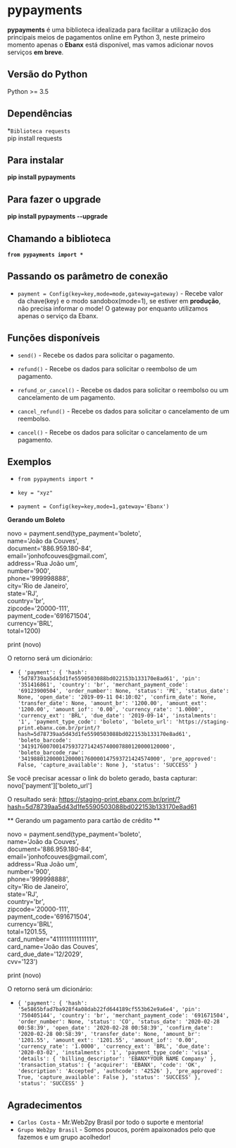 # pypayments

**pypayments** é uma biblioteca idealizada para facilitar a utilização dos principais meios de pagamentos online em Python 3, neste primeiro momento apenas o **Ebanx** está disponível, mas vamos adicionar novos serviços **em breve**.

## Versão do Python

Python >= 3.5

## Dependências

*`Biblioteca requests` <br/>
pip install requests

## Para instalar

**pip install pypayments**

## Para fazer o upgrade

**pip install pypayments --upgrade**

## Chamando a biblioteca

**`from pypayments import *`**

## Passando os parâmetro de conexão

* `payment = Config(key=key,mode=mode,gateway=gateway)` - Recebe valor da chave(key) e o modo sandobox(mode=1), se estiver em **produção**, não precisa informar o mode! O gateway por enquanto utilizamos apenas o serviço da Ebanx.

## Funções disponíveis

* `send()` - Recebe os dados para solicitar o pagamento.

* `refund()` - Recebe os dados para solicitar o reembolso de um pagamento.

* `refund_or_cancel()` - Recebe os dados para solicitar o reembolso ou um cancelamento de um pagamento.

* `cancel_refund()` - Recebe os dados para solicitar o cancelamento de um reembolso.

* `cancel()` - Recebe os dados para solicitar o cancelamento de um pagamento.

## Exemplos

* `from pypayments import *`

* `key = "xyz"`

* `payment = Config(key=key,mode=1,gateway='Ebanx')`

**Gerando um Boleto**

<p>
novo = payment.send(type_payment='boleto',<br />
                    name='João da Couves', <br />
                    document='886.959.180-84',<br />
                    email='jonhofcouves@gmail.com', <br />
                    address='Rua João um', <br />
                    number='900', <br />
                    phone='999998888',<br />
                    city='Rio de Janeiro',<br />
                    state='RJ',<br />
                    country='br',<br />
                    zipcode='20000-111',<br />
                    payment_code='691671504',<br />
                    currency='BRL',<br />
                    total=1200)<br />

print (novo)

</p>

O retorno será um dicionário:

* `{
  'payment': {
    'hash': '5d78739aa5d43d1fe5590503088bd022153b133170e8ad61',
    'pin': '351416861',
    'country': 'br',
    'merchant_payment_code': '69123900504',
    'order_number': None,
    'status': 'PE',
    'status_date': None,
    'open_date': '2019-09-11 04:10:02',
    'confirm_date': None,
    'transfer_date': None,
    'amount_br': '1200.00',
    'amount_ext': '1200.00',
    'amount_iof': '0.00',
    'currency_rate': '1.0000',
    'currency_ext': 'BRL',
    'due_date': '2019-09-14',
    'instalments': '1',
    'payment_type_code': 'boleto',
    'boleto_url': 'https://staging-print.ebanx.com.br/print/?hash=5d78739aa5d43d1fe5590503088bd022153b133170e8ad61',
    'boleto_barcode': '34191760070014759372714245740007880120000120000',
    'boleto_barcode_raw': '34198801200001200001760000147593721424574000',
    'pre_approved': False,
    'capture_available': None
  },
  'status': 'SUCCESS'
}`

Se você precisar acessar o link do boleto gerado, basta capturar: novo['payment']['boleto_url']

O resultado será: https://staging-print.ebanx.com.br/print/?hash=5d78739aa5d43d1fe5590503088bd022153b133170e8ad61

** Gerando um pagamento para cartão de crédito **

<p>
novo = payment.send(type_payment='boleto',<br />
                    name='João da Couves', <br />
                    document='886.959.180-84',<br />
                    email='jonhofcouves@gmail.com', <br />
                    address='Rua João um', <br />
                    number='900', <br />
                    phone='999998888',<br />
                    city='Rio de Janeiro',<br />
                    state='RJ',<br />
                    country='br',<br />
                    zipcode='20000-111',<br />
                    payment_code='691671504',<br />
                    currency='BRL',<br />
                    total=1201.55,<br />
                    card_number="4111111111111111",<br />
                    card_name='João das Couves',<br />
                    card_due_date='12/2029',<br />
                    cvv='123')

print (novo)

</p>

O retorno será um dicionário:

* `{
  'payment': {
    'hash': '5e5865bfad7ba928f4a08dab22fd644189cf553b62e9a6e4',
    'pin': '750405144',
    'country': 'br',
    'merchant_payment_code': '691671504',
    'order_number': None,
    'status': 'CO',
    'status_date': '2020-02-28 00:58:39',
    'open_date': '2020-02-28 00:58:39',
    'confirm_date': '2020-02-28 00:58:39',
    'transfer_date': None,
    'amount_br': '1201.55',
    'amount_ext': '1201.55',
    'amount_iof': '0.00',
    'currency_rate': '1.0000',
    'currency_ext': 'BRL',
    'due_date': '2020-03-02',
    'instalments': '1',
    'payment_type_code': 'visa',
    'details': {
      'billing_descriptor': 'EBANX*YOUR NAME Company'
    },
    'transaction_status': {
      'acquirer': 'EBANX',
      'code': 'OK',
      'description': 'Accepted',
      'authcode': '42526'
    },
    'pre_approved': True,
    'capture_available': False
  },
  'status': 'SUCCESS'
},
  'status': 'SUCCESS'
}`

## Agradecimentos

* `Carlos Costa` - Mr.Web2py Brasil por todo o suporte e mentoria!
* `Grupo Web2py Brasil` - Somos poucos, porém apaixonados pelo que fazemos e um grupo acolhedor! 
